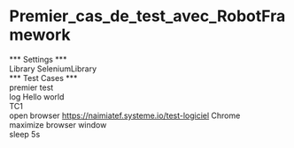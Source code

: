 # Premier_cas_de_test_avec_RobotFramework


*** Settings *** <br>
Library    SeleniumLibrary<br>
*** Test Cases ***<br>
premier test<br>
    log    Hello world<br>
TC1<br>
    open browser    https://naimiatef.systeme.io/test-logiciel    Chrome<br>
    maximize browser window<br>
    sleep    5s
